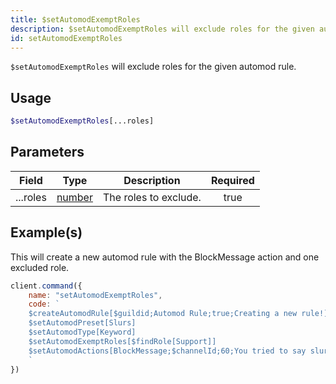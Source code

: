 ```yaml
---
title: $setAutomodExemptRoles
description: $setAutomodExemptRoles will exclude roles for the given automod rule.
id: setAutomodExemptRoles
---
```


`$setAutomodExemptRoles` will exclude roles for the given automod rule.

## Usage

```php
$setAutomodExemptRoles[...roles]
```

## Parameters

| Field    | Type                                                                                              | Description           | Required |
| -------- | ------------------------------------------------------------------------------------------------- | --------------------- | :------: |
| ...roles | [number](https://developer.mozilla.org/en-US/docs/Web/JavaScript/Reference/Global_Objects/Number) | The roles to exclude. |   true   |

## Example(s)

This will create a new automod rule with the BlockMessage action and one excluded role.

```javascript
client.command({
    name: "setAutomodExemptRoles",
    code: `
    $createAutomodRule[$guildid;Automod Rule;true;Creating a new rule!]
    $setAutomodPreset[Slurs]
    $setAutomodType[Keyword]
    $setAutomodExemptRoles[$findRole[Support]]
    $setAutomodActions[BlockMessage;$channelId;60;You tried to say slurs, you got blocked!]  
    `
})